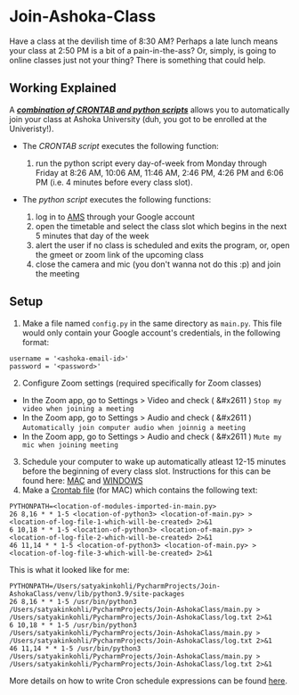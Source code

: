 # Join-Ashoka-Class

Have a class at the devilish time of 8:30 AM? Perhaps a late lunch means your class at 2:50 PM is a bit of a pain-in-the-ass? Or, simply, is going to online classes just not your thing? There is something that could help.

## Working Explained

A ***<ins>combination of CRONTAB and python scripts</ins>*** allows you to automatically join your class at Ashoka University (duh, you got to be enrolled at the Univeristy!).
- The *CRONTAB script* executes the following function:
  1. run the python script every day-of-week from Monday through Friday at 8:26 AM, 10:06 AM, 11:46 AM, 2:46 PM, 4:26 PM and 6:06 PM (i.e. 4 minutes before every class slot).

- The *python script* executes the following functions:
  1. log in to [AMS](http://ams.ashoka.edu.in/Contents/StudentDashboard.aspx) through your Google account
  2. open the timetable and select the class slot which begins in the next 5 minutes that day of the week
  3. alert the user if no class is scheduled and exits the program, or, open the gmeet or zoom link of the upcoming class
  4. close the camera and mic (you don't wanna not do this :p) and join the meeting

## Setup

1. Make a file named `config.py` in the same directory as `main.py`. This file would only contain your Google account's credentials, in the following format:
```
username = '<ashoka-email-id>'
password = '<password>'
```
2. Configure Zoom settings (required specifically for Zoom classes)
  - In the Zoom app, go to Settings > Video and check ( &#x2611 ) `Stop my video when joining a meeting`
  - In the Zoom app, go to Settings > Audio and check ( &#x2611 ) `Automatically join computer audio when joinnig a meeting`
  - In the Zoom app, go to Settings > Audio and check ( &#x2611 ) `Mute my mic when joining meeting`
3. Schedule your computer to wake up automatically atleast 12-15 minutes before the beginning of every class slot. Instructions for this can be found here: [MAC](https://support.apple.com/guide/mac-help/schedule-mac-desktop-computer-turn-mchlp2266/mac#:~:text=On%20your%20Mac%2C%20choose%20Apple,Energy%20Saver%20%2C%20then%20click%20Schedule.&text=Select%20the%20options%20you%20want,a%20time%2C%20then%20click%20Apply.) and [WINDOWS](https://www.howtogeek.com/119028/how-to-make-your-pc-wake-from-sleep-automatically/#:~:text=To%20do%20so%2C%20head%20to,it's%20set%20to%20%E2%80%9CEnable.%E2%80%9D)
4. Make a [Crontab file](https://www.jcchouinard.com/python-automation-with-cron-on-mac/) (for MAC) which contains the following text:
```
PYTHONPATH=<location-of-modules-imported-in-main.py>
26 8,16 * * 1-5 <location-of-python3> <location-of-main.py> > <location-of-log-file-1-which-will-be-created> 2>&1
6 10,18 * * 1-5 <location-of-python3> <location-of-main.py> > <location-of-log-file-2-which-will-be-created> 2>&1
46 11,14 * * 1-5 <location-of-python3> <location-of-main.py> > <location-of-log-file-3-which-will-be-created> 2>&1
```
This is what it looked like for me:
```
PYTHONPATH=/Users/satyakinkohli/PycharmProjects/Join-AshokaClass/venv/lib/python3.9/site-packages
26 8,16 * * 1-5 /usr/bin/python3 /Users/satyakinkohli/PycharmProjects/Join-AshokaClass/main.py > /Users/satyakinkohli/PycharmProjects/Join-AshokaClass/log.txt 2>&1
6 10,18 * * 1-5 /usr/bin/python3 /Users/satyakinkohli/PycharmProjects/Join-AshokaClass/main.py > /Users/satyakinkohli/PycharmProjects/Join-AshokaClass/log.txt 2>&1
46 11,14 * * 1-5 /usr/bin/python3 /Users/satyakinkohli/PycharmProjects/Join-AshokaClass/main.py > /Users/satyakinkohli/PycharmProjects/Join-AshokaClass/log.txt 2>&1
```
More details on how to write Cron schedule expressions can be found [here](https://crontab.guru).
